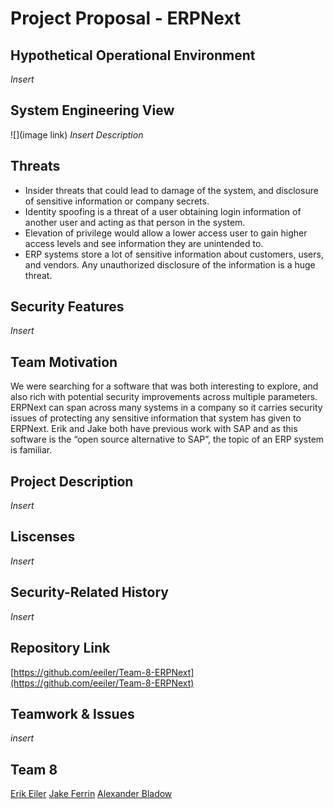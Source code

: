 # Project Proposal - ERPNext
## Hypothetical Operational Environment
*Insert*
## System Engineering View
![](image link)
*Insert Description*
## Threats
* Insider threats that could lead to damage of the system, and disclosure of sensitive information or company secrets.
* Identity spoofing is a threat of a user obtaining login information of another user and acting as that person in the system.
* Elevation of privilege would allow a lower access user to gain higher access levels and see information they are unintended to.
* ERP systems store a lot of sensitive information about customers, users, and vendors. Any unauthorized disclosure of the information is a huge threat.
## Security Features
*Insert*
## Team Motivation
We were searching for a software that was both interesting to explore, and also rich with potential security improvements across multiple parameters. ERPNext can span across many systems in a company so it carries security issues of protecting any sensitive information that system has given to ERPNext. Erik and Jake both have previous work with SAP and as this software is the “open source alternative to SAP”, the topic of an ERP system is familiar.
## Project Description
*Insert*
## Liscenses
*Insert*
## Security-Related History
*Insert*
## Repository Link
[https://github.com/eeiler/Team-8-ERPNext](https://github.com/eeiler/Team-8-ERPNext)
## Teamwork & Issues
*insert*
## Team 8
[Erik Eiler](https://github.com/eeiler)
[Jake Ferrin]()
[Alexander Bladow]()
